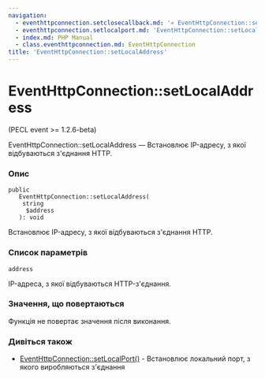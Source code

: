```yaml
---
navigation:
  - eventhttpconnection.setclosecallback.md: '« EventHttpConnection::setCloseCallback'
  - eventhttpconnection.setlocalport.md: 'EventHttpConnection::setLocalPort »'
  - index.md: PHP Manual
  - class.eventhttpconnection.md: EventHttpConnection
title: 'EventHttpConnection::setLocalAddress'
---
```

# EventHttpConnection::setLocalAddress

(PECL event >= 1.2.6-beta)

EventHttpConnection::setLocalAddress — Встановлює IP-адресу, з якої відбуваються з'єднання HTTP.

### Опис

```methodsynopsis
public
   EventHttpConnection::setLocalAddress(
    string
     $address
   ): void
```

Встановлює IP-адресу, з якої відбуваються з'єднання HTTP.

### Список параметрів

`address`

IP-адреса, з якої відбуваються HTTP-з'єднання.

### Значення, що повертаються

Функція не повертає значення після виконання.

### Дивіться також

-   [EventHttpConnection::setLocalPort()](eventhttpconnection.setlocalport.md) - Встановлює локальний порт, з якого виробляються з'єднання
